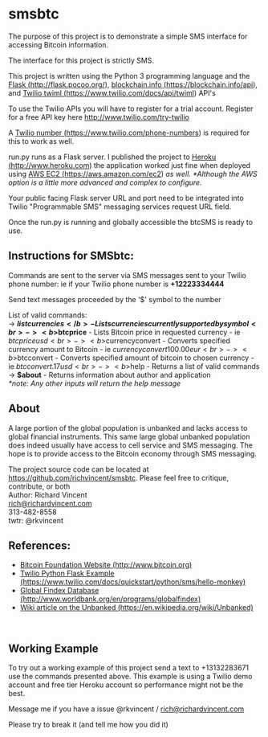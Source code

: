 <h1>smsbtc</h1>
The purpose of this project is to demonstrate a simple SMS interface for accessing Bitcoin information.

The interface for this project is strictly SMS.

This project is written using the Python 3 programming language and the <a href="http://flask.pocoo.org/">Flask (http://flask.pocoo.org/)</a>, <a href="https://blockchain.info/api">blockchain.info (https://blockchain.info/api)</a>, and <a href="https://www.twilio.com/docs/api/twiml">Twilio twiml (https://www.twilio.com/docs/api/twiml)</a> API's

To use the Twilio APIs you will have to register for a trial account. Register for a free API key here http://www.twilio.com/try-twilio

A <a href="https://www.twilio.com/phone-numbers">Twilio number (https://www.twilio.com/phone-numbers)</a> is required for this to work as well.

run.py runs as a Flask server. I published the project to <a href="http://www.heroku.com">Heroku (http://www.heroku.com)</a> the application worked just fine when deployed using <a href="https://aws.amazon.com/ec2">AWS EC2 (https://aws.amazon.com/ec2)</a> <em>as well. *Although the AWS option is a little more advanced and complex to configure.</em>

Your public facing Flask server URL and port need to be integrated into Twilio "Programmable SMS" messaging services request URL field.

Once the run.py is running and globally accessible the btcSMS is ready to use.

<h2>Instructions for SMSbtc:</h2>

Commands are sent to the server via SMS messages sent to your Twilio phone number:
ie if your Twilio phone number is <b>+12223334444</b>

Send text messages proceeded by the '$' symbol to the number

List of valid commands:<br>
-> <b>$listcurrencies</b> - Lists currencies currently supported by symbol<br>
-> <b>$btcprice</b> - Lists Bitcoin price in requested currency - ie $btcprice usd<br>
-> <b>$currencyconvert</b> - Converts specified currency amount to Bitcoin - ie $currencyconvert 100.00 eur<br>
-> <b>$btcconvert</b> - Converts specified amount of bitcoin to chosen currency - ie $btcconvert .17 usd<br>
-> <b>$help</b> - Returns a list of valid commands<br>
-> <b>$about</b> - Returns information about author and application<br>
<em>*note: Any other inputs will return the help message </em>
<br>
<h2>About</h2>
A large portion of the global population is unbanked and lacks access to global financial instruments.
This same large global unbanked population does indeed usually have access to cell service and SMS messaging. The hope is to provide
access to the Bitcoin economy through SMS messaging.

The project source code can be located at <a href="https://github.com/richvincent/smsbtc">https://github.com/richvincent/smsbtc</a>. Please feel free to critique, contribute, or both
<br>
Author: Richard Vincent<br>
<a href="mailto:rich@richardvincent.com">rich@richardvincent.com</a><br>
313-482-8558<br>
twtr: @rkvincent
<br>
<h2>References:</h2>
<ul>
    <li><a href="http://www.bitcoin.org">Bitcoin Foundation Website (http://www.bitcoin.org) </a></li>
    <li><a href="https://www.twilio.com/docs/quickstart/python/sms/hello-monkey">Twilio Python Flask Example (https://www.twilio.com/docs/quickstart/python/sms/hello-monkey)</a></li>
    <li><a href="http://www.worldbank.org/en/programs/globalfindex">Global Findex Database (http://www.worldbank.org/en/programs/globalfindex)</a></li>
    <li><a href="https://en.wikipedia.org/wiki/Unbanked">Wiki article on the Unbanked (https://en.wikipedia.org/wiki/Unbanked)</a></li>
</ul>

<br>
<h2>Working Example</h2>
To try out a working example of this project send a text to +13132283671 use the commands presented above. This example is using a Twilio demo account and free tier Heroku account so performance might not be the best.

Message me if you have a issue @rkvincent / rich@richardvincent.com

Please try to break it (and tell me how you did it)
